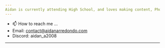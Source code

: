 ```yaml
---
Aidan is currently attending High School, and loves making content, Photography, developing, and listening to music.
---
```

- 📫 How to reach me ...
- Email:     contact@aidanarredondo.com
- Discord:   aidan_a2008
---
